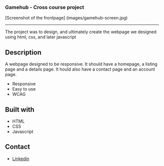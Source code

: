 ### Gamehub - Cross course project

<picture>
    [Screenshot of the frontpage] (images/gamehub-screen.jpg)
</picture>

---

The project was to design, and ultimately create the webpage we designed using html, css, and later javascript

## Description

A webpage designed to be responsive.
It should have a homepage, a listing page and a details page.
It hould also have a contact page and an account page.

- Responsive
- Easy to use
- WCAG

## Built with

- HTML
- CSS
- Javascript

## Contact

- [Linkedin](https://www.linkedin.com/in/ken-thore-bøeng-b2b1b3ba/)
